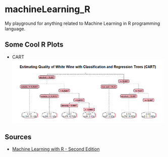 # machineLearning_R

My playground for anything related to Machine Learning in R programming language.


## Some Cool R Plots
* CART
[![Estimating Quality of White Wine with Classification and Regression Trees (CART)](https://github.com/PeacePeach/machineLearning_R/blob/master/Machine%20Learning%20with%20R/Graphs/wine_cart.png)](#feature)

## Sources
* [Machine Learning with R - Second Edition](https://github.com/dataspelunking)

